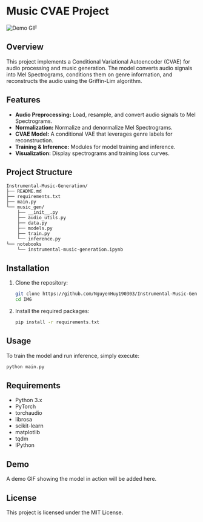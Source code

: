 # Music CVAE Project

![Demo GIF](path/to/demo.gif)

## Overview
This project implements a Conditional Variational Autoencoder (CVAE) for audio processing and music generation. The model converts audio signals into Mel Spectrograms, conditions them on genre information, and reconstructs the audio using the Griffin-Lim algorithm.

## Features
- **Audio Preprocessing:** Load, resample, and convert audio signals to Mel Spectrograms.
- **Normalization:** Normalize and denormalize Mel Spectrograms.
- **CVAE Model:** A conditional VAE that leverages genre labels for reconstruction.
- **Training & Inference:** Modules for model training and inference.
- **Visualization:** Display spectrograms and training loss curves.

## Project Structure
```
Instrumental-Music-Generation/
├── README.md
├── requirements.txt
├── main.py
└── music_gen/
    ├── __init__.py
    ├── audio_utils.py
    ├── data.py
    ├── models.py
    ├── train.py
    └── inference.py
└── notebooks
    └── instrumental-music-generation.ipynb

```

## Installation
1. Clone the repository:
   ```bash
   git clone https://github.com/NguyenHuy190303/Instrumental-Music-Generation.git IMG
   cd IMG
   ```

2. Install the required packages:
   ```bash
   pip install -r requirements.txt
   ```

## Usage
To train the model and run inference, simply execute:
```bash
python main.py
```

## Requirements
- Python 3.x
- PyTorch
- torchaudio
- librosa
- scikit-learn
- matplotlib
- tqdm
- IPython

## Demo
A demo GIF showing the model in action will be added here.

## License
This project is licensed under the MIT License.
